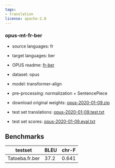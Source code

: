 ```yaml
---
tags:
- translation
license: apache-2.0
---
```


### opus-mt-fr-ber

* source languages: fr
* target languages: ber
*  OPUS readme: [fr-ber](https://github.com/Helsinki-NLP/OPUS-MT-train/blob/master/models/fr-ber/README.md)

*  dataset: opus
* model: transformer-align
* pre-processing: normalization + SentencePiece
* download original weights: [opus-2020-01-09.zip](https://object.pouta.csc.fi/OPUS-MT-models/fr-ber/opus-2020-01-09.zip)
* test set translations: [opus-2020-01-09.test.txt](https://object.pouta.csc.fi/OPUS-MT-models/fr-ber/opus-2020-01-09.test.txt)
* test set scores: [opus-2020-01-09.eval.txt](https://object.pouta.csc.fi/OPUS-MT-models/fr-ber/opus-2020-01-09.eval.txt)

## Benchmarks

| testset               | BLEU  | chr-F |
|-----------------------|-------|-------|
| Tatoeba.fr.ber 	| 37.2 	| 0.641 |

